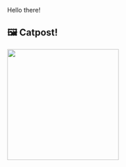 Hello there!



## 🖼️ Catpost!

<sub>
    <img src="https://cdn2.thecatapi.com/images/6HKDFOunR.false" height="256">
</sub>

